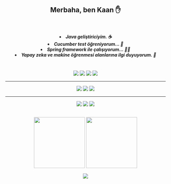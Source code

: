 
<h2 align = "center">Merbaha, ben Kaan ✋</h2> 

<br>

<h5 align = "center" >
    
<li> Java geliştiriciyim. ☕️ </li>
<li> Cucumber test öğreniyorum... 🥒 </li>
<li> Spring framework ile çalışıyorum... 👨‍💻 </li>
<li> Yapay zeka ve makine öğrenmesi alanlarına ilgi duyuyorum. 🧠 </li>
     
</h5>

<br>

<div align = "center"> 

<img src = "https://img.shields.io/badge/Java-ED8B00?style=for-the-badge&logo=java&logoColor=white">

<img src = "https://img.shields.io/badge/Spring-6DB33F?style=for-the-badge&logo=spring&logoColor=white">

<img src = "https://img.shields.io/badge/Python-FFD43B?style=for-the-badge&logo=python&logoColor=darkgreen">


<img src = "https://img.shields.io/badge/Git-F05032?style=for-the-badge&logo=git&logoColor=white"/>

---


<img src = "https://img.shields.io/badge/Numpy-777BB4?style=for-the-badge&logo=numpy&logoColor=white"/>

<img src = "https://img.shields.io/badge/Pandas-2C2D72?style=for-the-badge&logo=pandas&logoColor=white"/>

<img src = "https://img.shields.io/badge/scikit_learn-F7931E?style=for-the-badge&logo=scikit-learn&logoColor=white"/>

---

<img src = "https://img.shields.io/badge/MySQL-00000F?style=for-the-badge&logo=mysql&logoColor=white"/>

<img src = "https://img.shields.io/badge/SQLite-07405E?style=for-the-badge&logo=sqlite&logoColor=white"/>

<img src = "https://img.shields.io/badge/PostgreSQL-316192?style=for-the-badge&logo=postgresql&logoColor=white"/>

</div>

<br>

<p align = "center">

<img  height='160px'  src = 'https://github-readme-stats.vercel.app/api?username=KaanKizildag&theme=gruvbox&count_private=true&show_icons=true&hide=issues'>

<img height='160px' src = "https://github-readme-stats.vercel.app/api/top-langs/?username=KaanKizildag&theme=gruvbox&layout=compact&show"/>

</p>

<p align = "center">
<img src = "https://profile-counter.glitch.me/%7BKaanKizildag%7D/count.svg"/>
</p>
